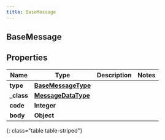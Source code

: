 ```yaml
---
title: BaseMessage
---
```

## BaseMessage


## Properties

| Name | Type | Description | Notes |
| ------------ | ------------- | ------------- | ------------- |
| **type** | <!----><!---->[**BaseMessageType**](BaseMessageType.html)<!----> |  |  |
| **_class** | <!----><!---->[**MessageDataType**](MessageDataType.html)<!----> |  |  |
| **code** | <!----><!---->**Integer**<!----> |  |  |
| **body** | <!----><!---->**Object**<!----> |  |  |
{: class="table table-striped"}



